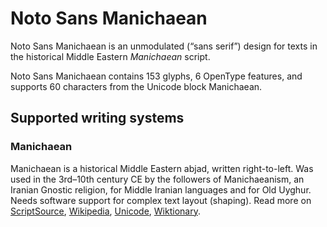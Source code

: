 
# Noto Sans Manichaean

Noto Sans Manichaean is an unmodulated (“sans serif”) design for texts in the historical Middle Eastern _Manichaean_ script. 

Noto Sans Manichaean contains 153 glyphs, 6 OpenType features, and supports 60 characters from the Unicode block Manichaean.


## Supported writing systems


### Manichaean

Manichaean is a historical Middle Eastern abjad, written right-to-left. Was used in the 3rd–10th century CE by the followers of Manichaeanism, an Iranian Gnostic religion, for Middle Iranian languages and for Old Uyghur. Needs software support for complex text layout (shaping). Read more on [ScriptSource](https://scriptsource.org/scr/Mani), [Wikipedia](https://en.wikipedia.org/wiki/ISO_15924:Mani), [Unicode](https://www.unicode.org/versions/Unicode13.0.0/ch10.pdf#G27561), [Wiktionary](https://en.wiktionary.org/wiki/Category:Manichaean_script).

